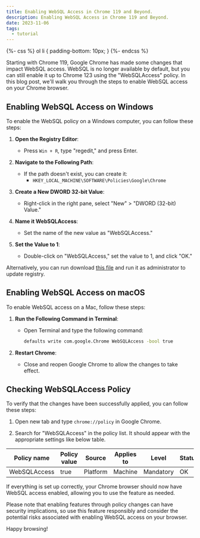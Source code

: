 ```yaml
---
title: Enabling WebSQL Access in Chrome 119 and Beyond.
description: Enabling WebSQL Access in Chrome 119 and Beyond.
date: 2023-11-06
tags:
  - tutorial
---
```


{%- css %}
ol li {
    padding-bottom: 10px;
}
{%- endcss %}

Starting with Chrome 119, Google Chrome has made some changes that impact WebSQL access. WebSQL is no longer available by default, but you can still enable it up to Chrome 123 using the "WebSQLAccess" policy. In this blog post, we'll walk you through the steps to enable WebSQL access on your Chrome browser.

## Enabling WebSQL Access on Windows

To enable the WebSQL policy on a Windows computer, you can follow these steps:

1. **Open the Registry Editor**:
   - Press `Win + R`, type "regedit," and press Enter.

2. **Navigate to the Following Path**:
   - If the path doesn't exist, you can create it:
     - `HKEY_LOCAL_MACHINE\SOFTWARE\Policies\Google\Chrome`

3. **Create a New DWORD 32-bit Value**:
   - Right-click in the right pane, select "New" > "DWORD (32-bit) Value."

4. **Name it WebSQLAccess**:
   - Set the name of the new value as "WebSQLAccess."

5. **Set the Value to 1**:
   - Double-click on "WebSQLAccess," set the value to 1, and click "OK."

Alternatively, you can run download [this file](./EnableWebSQLAcessChromePolicy.reg) and run it as administrator to update registry.

## Enabling WebSQL Access on macOS

To enable WebSQL access on a Mac, follow these steps:

1. **Run the Following Command in Terminal**:
   - Open Terminal and type the following command:

     ```bash
     defaults write com.google.Chrome WebSQLAccess -bool true
     ```

2. **Restart Chrome**:
   - Close and reopen Google Chrome to allow the changes to take effect.

## Checking WebSQLAccess Policy

To verify that the changes have been successfully applied, you can follow these steps:

1. Open new tab and type `chrome://policy` in Google Chrome.

2. Search for "WebSQLAccess" in the policy list. It should appear with the appropriate settings like below table.

| Policy name | Policy value | Source | Applies to | Level | Status |
|---|---|---|---|---|---|
| WebSQLAccess | true | Platform | Machine | Mandatory | OK |

If everything is set up correctly, your Chrome browser should now have WebSQL access enabled, allowing you to use the feature as needed.

Please note that enabling features through policy changes can have security implications, so use this feature responsibly and consider the potential risks associated with enabling WebSQL access on your browser.

Happy browsing!
